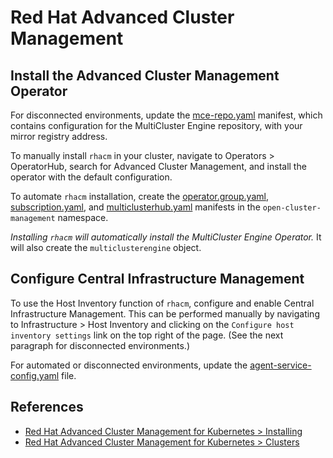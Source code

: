 
# Red Hat Advanced Cluster Management

## Install the Advanced Cluster Management Operator

For disconnected environments, update the [mce-repo.yaml](mce-repo.yaml)
manifest, which contains configuration for the MultiCluster Engine repository,
with your mirror registry address.

To manually install `rhacm` in your cluster, navigate to Operators >
OperatorHub, search for Advanced Cluster Management, and install the operator
with the default configuration.

To automate `rhacm` installation, create the
[operator.group.yaml](operator-group.yaml),
[subscription.yaml](subscription.yaml), and
[multiclusterhub.yaml](multiclusterhub.yaml) manifests in the
`open-cluster-management` namespace.

*Installing `rhacm` will automatically install the MultiCluster Engine
Operator.* It will also create the `multiclusterengine` object.

## Configure Central Infrastructure Management

To use the Host Inventory function of `rhacm`, configure and enable Central
Infrastructure Management. This can be performed manually by navigating to
Infrastructure > Host Inventory and clicking on the `Configure host inventory
settings` link on the top right of the page. (See the next paragraph for
disconnected environments.)

For automated or disconnected environments, update the
[agent-service-config.yaml](agent-service-config.yaml) file.

## References

* [Red Hat Advanced Cluster Management for Kubernetes > Installing](https://docs.redhat.com/en/documentation/red_hat_advanced_cluster_management_for_kubernetes/2.13/html-single/install/index)
* [Red Hat Advanced Cluster Management for Kubernetes > Clusters](https://docs.redhat.com/en/documentation/red_hat_advanced_cluster_management_for_kubernetes/2.13/html-single/clusters/index)
